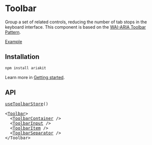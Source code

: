 # Toolbar

<p data-description>
  Group a set of related controls, reducing the number of tab stops in the keyboard interface. This component is based on the <a href="https://www.w3.org/WAI/ARIA/apg/patterns/toolbar/">WAI-ARIA Toolbar Pattern</a>.
</p>

<a href="../examples/toolbar/index.tsx" data-playground>Example</a>

## Installation

```sh
npm install ariakit
```

Learn more in [Getting started](/guide/getting-started).

## API

<pre data-api>
<a href="/api-reference/toolbar-store">useToolbarStore</a>()

&lt;<a href="/api-reference/toolbar">Toolbar</a>&gt;
  &lt;<a href="/api-reference/toolbar-container">ToolbarContainer</a> /&gt;
  &lt;<a href="/api-reference/toolbar-input">ToolbarInput</a> /&gt;
  &lt;<a href="/api-reference/toolbar-item">ToolbarItem</a> /&gt;
  &lt;<a href="/api-reference/toolbar-separator">ToolbarSeparator</a> /&gt;
&lt;/Toolbar&gt;
</pre>
